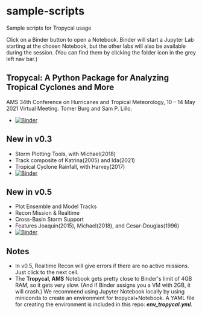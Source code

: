 # sample-scripts
Sample scripts for Tropycal usage

Click on a Binder button to open a Notebook.  Binder will start a Jupyter Lab starting at the chosen Notebook, but the other labs will also be available during the session.  (You can find them by clicking the folder icon in the grey left nav bar.)

## Tropycal: A Python Package for Analyzing Tropical Cyclones and More
AMS 34th Conference on Hurricanes and Tropical Meteorology, 10 – 14 May 2021 Virtual Meeting. Tomer Burg and Sam P. Lillo.
- [![Binder](https://mybinder.org/badge_logo.svg)](https://mybinder.org/v2/gh/tropycal/sample-scripts/HEAD?labpath=AMS_Tropical_Talk.ipynb)

## New in v0.3
- Storm Plotting Tools, with Michael(2018)
- Track composite of Katrina(2005) and Ida(2021)
- Tropical Cyclone Rainfall, with Harvey(2017)
- [![Binder](https://mybinder.org/badge_logo.svg)](https://mybinder.org/v2/gh/tropycal/sample-scripts/HEAD?labpath=tropycal_v0.3_sample.ipynb)

## New in v0.5
- Plot Ensemble and Model Tracks
- Recon Mission & Realtime
- Cross-Basin Storm Support
- Features Joaquin(2015), Michael(2018), and Cesar-Douglas(1996)
- [![Binder](https://mybinder.org/badge_logo.svg)](https://mybinder.org/v2/gh/tropycal/sample-scripts/HEAD?labpath=tropycal_v0.5_sample.ipynb)

## Notes
- In v0.5, Realtime Recon will give errors if there are no active missions.  Just click to the next cell.
- The **Tropycal, AMS** Notebook gets pretty close to Binder's limit of 4GB RAM, so it gets very slow.  (And if Binder assigns you a VM with 2GB, it will crash.)  We recommend using Jupyter Notebook locally by using miniconda to create an environment for tropycal+Notebook.  A YAML file for creating the environment is included in this repo: ***env_tropycal.yml***.
